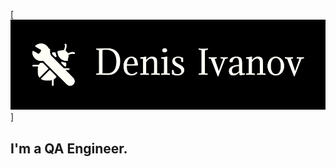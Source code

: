 [![Header](https://github.com/TheonBaratheon/TheonBaratheon/blob/main/assets/logo.png)]
## I'm a QA Engineer. 
